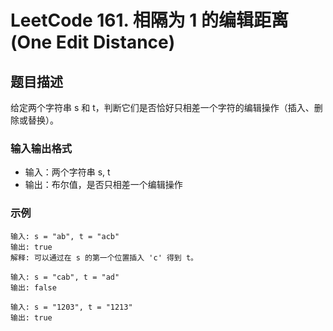 # LeetCode 161. 相隔为 1 的编辑距离 (One Edit Distance)

## 题目描述

给定两个字符串 s 和 t，判断它们是否恰好只相差一个字符的编辑操作（插入、删除或替换）。

### 输入输出格式
- 输入：两个字符串 s, t
- 输出：布尔值，是否只相差一个编辑操作

### 示例
```
输入: s = "ab", t = "acb"
输出: true
解释: 可以通过在 s 的第一个位置插入 'c' 得到 t。

输入: s = "cab", t = "ad"
输出: false

输入: s = "1203", t = "1213"
输出: true
``` 